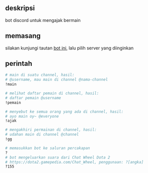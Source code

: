 ## deskripsi

bot discord untuk mengajak bermain

## memasang

silakan kunjungi tautan [bot ini](https://discordapp.com/oauth2/authorize?client_id=485378715132493836&scope=bot), lalu pilih server yang diinginkan

## perintah

```sh
# main di suatu channel, hasil:
# @username, mau main di channel @nama-channel
!main

# melihat daftar pemain di channel, hasil:
# daftar pemain @username
!pemain

# menyebut ke semua orang yang ada di channel, hasil:
# ayo main oy~ @everyone
!ajak

# mengakhiri permainan di channel, hasil:
# udahan main di channel @channel
!gg

# memasukkan bot ke saluran percakapan
?
# bot mengeluarkan suara dari Chat Wheel Dota 2
# https://dota2.gamepedia.com/Chat_Wheel, penggunaan: ?[angka]
?155
```
